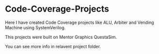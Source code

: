 # Code-Coverage-Projects


Here I have created Code Coverage projects like ALU, Arbiter and Vending Machine using SystemVerilog.

This projects were built on Mentor Graphics QuestaSim.

You can see more info in relavent project folder.
